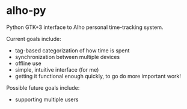 # alho-py
Python GTK+3 interface to Alho personal time-tracking system.

Current goals include:
 - tag-based categorization of how time is spent
 - synchronization between multiple devices
 - offline use
 - simple, intuitive interface (for me)
 - getting it functional enough quickly, to go do more important work!

Possible future goals include:
 - supporting multiple users

